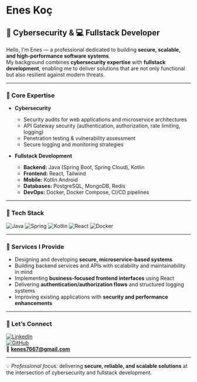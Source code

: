 # Enes Koç  

## 🔐 Cybersecurity & 💻 Fullstack Developer  

Hello, I'm Enes — a professional dedicated to building **secure, scalable, and high-performance software systems**.  
My background combines **cybersecurity expertise** with **fullstack development**, enabling me to deliver solutions that are not only functional but also resilient against modern threats.  

---

### 🔹 Core Expertise
- **Cybersecurity**
  - Security audits for web applications and microservice architectures  
  - API Gateway security (authentication, authorization, rate limiting, logging)  
  - Penetration testing & vulnerability assessment  
  - Secure logging and monitoring strategies  

- **Fullstack Development**
  - **Backend:** Java (Spring Boot, Spring Cloud), Kotlin  
  - **Frontend:** React, Tailwind  
  - **Mobile:** Kotlin Android  
  - **Databases:** PostgreSQL, MongoDB, Redis  
  - **DevOps:** Docker, Docker Compose, CI/CD pipelines  

---

### 🔹 Tech Stack
![Java](https://img.shields.io/badge/Java-ED8B00?style=for-the-badge&logo=java&logoColor=white)
![Spring](https://img.shields.io/badge/Spring-6DB33F?style=for-the-badge&logo=spring&logoColor=white)
![Kotlin](https://img.shields.io/badge/Kotlin-0095D5?style=for-the-badge&logo=kotlin&logoColor=white)
![React](https://img.shields.io/badge/React-20232A?style=for-the-badge&logo=react&logoColor=61DAFB)
![Docker](https://img.shields.io/badge/Docker-2496ED?style=for-the-badge&logo=docker&logoColor=white)

---

### 🔹 Services I Provide
- Designing and developing **secure, microservice-based systems**  
- Building backend services and APIs with scalability and maintainability in mind  
- Implementing **business-focused frontend interfaces** using React  
- Delivering **authentication/authorization flows** and structured logging systems  
- Improving existing applications with **security and performance enhancements**  

---

### 🔹 Let’s Connect
[![LinkedIn](https://img.shields.io/badge/LinkedIn-0A66C2?style=for-the-badge&logo=linkedin&logoColor=white)](https://www.linkedin.com/in/enes-ko%C3%A7-16698728b/)  
[![GitHub](https://img.shields.io/badge/GitHub-000000?style=for-the-badge&logo=github&logoColor=white)](https://github.com/Enskc05)  
📧 **kenes7667@gmail.com**

---

💡 *Professional focus:* delivering **secure, reliable, and scalable solutions** at the intersection of cybersecurity and fullstack development.
